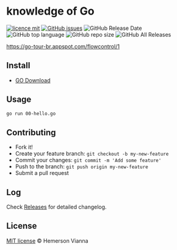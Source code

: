 # knowledge of Go

[![licence mit](https://img.shields.io/badge/license-MIT-blue.svg?style=flat-square)](http://hemersonvianna.mit-license.org/)
[![GitHub issues](https://img.shields.io/github/issues/org-victorinox/knowledge-golang.svg)](https://github.com/org-victorinox/knowledge-golang/issues)
![GitHub Release Date](https://img.shields.io/github/release-date/org-victorinox/knowledge-golang.svg)
![GitHub top language](https://img.shields.io/github/languages/top/org-victorinox/knowledge-golang.svg)
![GitHub repo size](https://img.shields.io/github/repo-size/org-victorinox/knowledge-golang.svg)
![GitHub All Releases](https://img.shields.io/github/downloads/org-victorinox/knowledge-golang/total.svg)

https://go-tour-br.appspot.com/flowcontrol/1

## Install

- [GO Download](https://golang.org/dl/)

## Usage

```bash
go run 00-hello.go
```

## Contributing

- Fork it!
- Create your feature branch: `git checkout -b my-new-feature`
- Commit your changes: `git commit -m 'Add some feature'`
- Push to the branch: `git push origin my-new-feature`
- Submit a pull request

## Log

Check [Releases](https://github.com/org-victorinox/knowledge-golang/releases) for detailed changelog.

## License

[MIT license](http://hemersonvianna.mit-license.org/) © Hemerson Vianna
